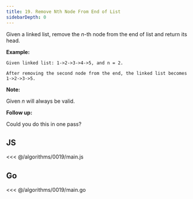 ```yaml
---
title: 19. Remove Nth Node From End of List
sidebarDepth: 0
---
```


Given a linked list, remove the *n*-th node from the end of list and return its head.

**Example:**

```
Given linked list: 1->2->3->4->5, and n = 2.

After removing the second node from the end, the linked list becomes 1->2->3->5.
```

**Note:**

Given *n* will always be valid.

**Follow up:**

Could you do this in one pass?

## JS

<<< @/algorithms/0019/main.js

## Go

<<< @/algorithms/0019/main.go
